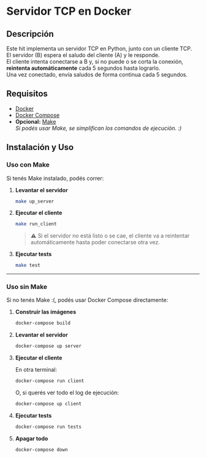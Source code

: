 # Servidor TCP en Docker

## Descripción

Este hit implementa un servidor TCP en Python, junto con un cliente TCP.  
El servidor (B) espera el saludo del cliente (A) y le responde.  
El cliente intenta conectarse a B y, si no puede o se corta la conexión, **reintenta automáticamente** cada 5 segundos hasta lograrlo.  
Una vez conectado, envía saludos de forma continua cada 5 segundos.  

## Requisitos

- [Docker](https://docs.docker.com/get-docker/)
- [Docker Compose](https://docs.docker.com/compose/install/)
- **Opcional:** [Make](https://www.gnu.org/software/make/)  
  *Si podés usar Make, se simplifican los comandos de ejecución. :)*

## Instalación y Uso

### Uso con Make

Si tenés Make instalado, podés correr:

1. **Levantar el servidor**  

   ```sh
   make up_server
   ```

2. **Ejecutar el cliente**  

   ```sh
   make run_client
   ```

   > ⚠️ Si el servidor no está listo o se cae, el cliente va a reintentar automáticamente hasta poder conectarse otra vez.

3. **Ejecutar tests**  

   ```sh
   make test
   ```

---

### Uso sin Make

Si no tenés Make :(, podés usar Docker Compose directamente:

1. **Construir las imágenes**  

   ```sh
   docker-compose build
   ```

2. **Levantar el servidor**  

   ```sh
   docker-compose up server
   ```

3. **Ejecutar el cliente**  

   En otra terminal:  

   ```sh
   docker-compose run client
   ```

   O, si querés ver todo el log de ejecución:  

   ```sh
   docker-compose up client
   ```

4. **Ejecutar tests**  

   ```sh
   docker-compose run tests
   ```

5. **Apagar todo**  

   ```sh
   docker-compose down
   ```

